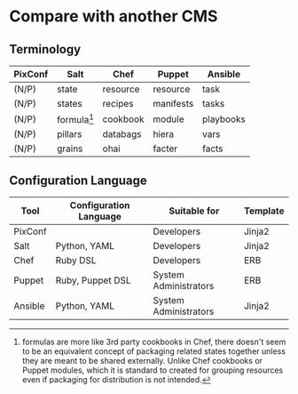 # Compare with another CMS

## Terminology

| PixConf | Salt | Chef | Puppet | Ansible |
| - | - | - | - | - |
| (N/P) | state | resource | resource | task |
| (N/P) | states | recipes | manifests | tasks |
| (N/P) | formula[^1] | cookbook | module | playbooks |
| (N/P) | pillars | databags | hiera | vars |
| (N/P) | grains | ohai | facter | facts |

[^1]: formulas are more like 3rd party cookbooks in Chef, there doesn't seem to be an equivalent concept of packaging related states together unless they are meant to be shared externally. Unlike Chef cookbooks or Puppet modules, which it is standard to created for grouping resources even if packaging for distribution is not intended.


## Configuration Language

| Tool | Configuration Language | Suitable for | Template |
| - | - | - | - |
| PixConf | | Developers | Jinja2 |
| Salt | Python, YAML | Developers | Jinja2 |
| Chef | Ruby DSL | Developers | ERB |
| Puppet | Ruby, Puppet DSL | System Administrators | ERB |
| Ansible | Python, YAML | System Administrators | Jinja2 |
